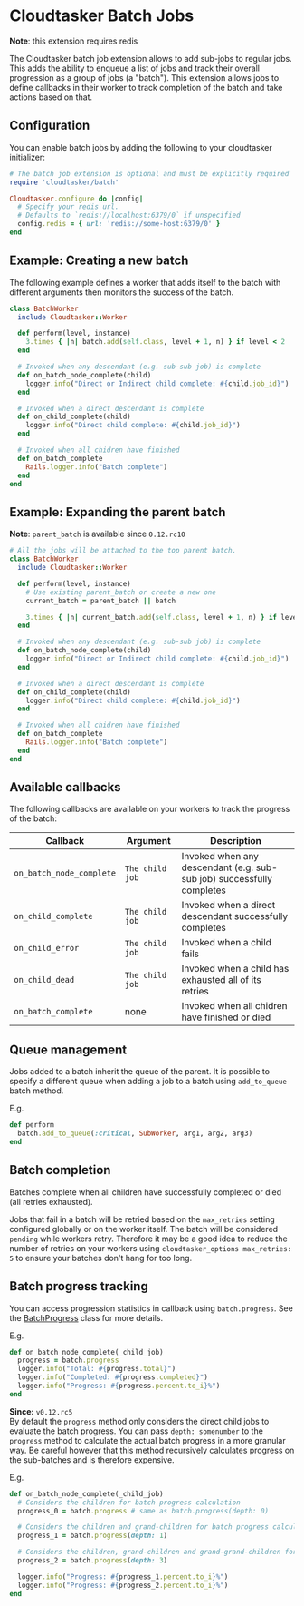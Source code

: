 # Cloudtasker Batch Jobs

**Note**: this extension requires redis

The Cloudtasker batch job extension allows to add sub-jobs to regular jobs. This adds the ability to enqueue a list of jobs and track their overall progression as a group of jobs (a "batch"). This extension allows jobs to define callbacks in their worker to track completion of the batch and take actions based on that.

## Configuration

You can enable batch jobs by adding the following to your cloudtasker initializer:
```ruby
# The batch job extension is optional and must be explicitly required
require 'cloudtasker/batch'

Cloudtasker.configure do |config|
  # Specify your redis url.
  # Defaults to `redis://localhost:6379/0` if unspecified
  config.redis = { url: 'redis://some-host:6379/0' }
end
```

## Example: Creating a new batch

The following example defines a worker that adds itself to the batch with different arguments then monitors the success of the batch.

```ruby
class BatchWorker
  include Cloudtasker::Worker

  def perform(level, instance)
    3.times { |n| batch.add(self.class, level + 1, n) } if level < 2
  end

  # Invoked when any descendant (e.g. sub-sub job) is complete
  def on_batch_node_complete(child)
    logger.info("Direct or Indirect child complete: #{child.job_id}")
  end

  # Invoked when a direct descendant is complete
  def on_child_complete(child)
    logger.info("Direct child complete: #{child.job_id}")
  end

  # Invoked when all chidren have finished
  def on_batch_complete
    Rails.logger.info("Batch complete")
  end
end
```

## Example: Expanding the parent batch
**Note**: `parent_batch` is available since `0.12.rc10`

```ruby
# All the jobs will be attached to the top parent batch.
class BatchWorker
  include Cloudtasker::Worker

  def perform(level, instance)
    # Use existing parent_batch or create a new one
    current_batch = parent_batch || batch

    3.times { |n| current_batch.add(self.class, level + 1, n) } if level < 2
  end

  # Invoked when any descendant (e.g. sub-sub job) is complete
  def on_batch_node_complete(child)
    logger.info("Direct or Indirect child complete: #{child.job_id}")
  end

  # Invoked when a direct descendant is complete
  def on_child_complete(child)
    logger.info("Direct child complete: #{child.job_id}")
  end

  # Invoked when all chidren have finished
  def on_batch_complete
    Rails.logger.info("Batch complete")
  end
end
```

## Available callbacks

The following callbacks are available on your workers to track the progress of the batch:

| Callback | Argument | Description |
|------|-------------|-----------|
| `on_batch_node_complete` | `The child job` | Invoked when any descendant (e.g. sub-sub job) successfully completes   |
| `on_child_complete` | `The child job` | Invoked when a direct descendant successfully completes   |
| `on_child_error` | `The child job` | Invoked when a child fails |
| `on_child_dead` | `The child job` | Invoked when a child has exhausted all of its retries |s
| `on_batch_complete` | none | Invoked when all chidren have finished or died  |

## Queue management

Jobs added to a batch inherit the queue of the parent. It is possible to specify a different queue when adding a job to a batch using `add_to_queue` batch method.

E.g.

```ruby
def perform
  batch.add_to_queue(:critical, SubWorker, arg1, arg2, arg3)
end
```

## Batch completion

Batches complete when all children have successfully completed or died (all retries exhausted).

Jobs that fail in a batch will be retried based on the `max_retries` setting configured globally or on the worker itself. The batch will be considered `pending` while workers retry. Therefore it may be a good idea to reduce the number of retries on your workers using `cloudtasker_options max_retries: 5` to ensure your batches don't hang for too long.

## Batch progress tracking

You can access progression statistics in callback using `batch.progress`. See the [BatchProgress](../lib/cloudtasker/batch/batch_progress.rb) class for more details.

E.g.
```ruby
def on_batch_node_complete(_child_job)
  progress = batch.progress
  logger.info("Total: #{progress.total}")
  logger.info("Completed: #{progress.completed}")
  logger.info("Progress: #{progress.percent.to_i}%")
end
```

**Since:** `v0.12.rc5`  
By default the `progress` method only considers the direct child jobs to evaluate the batch progress. You can pass `depth: somenumber` to the `progress` method to calculate the actual batch progress in a more granular way. Be careful however that this method recursively calculates progress on the sub-batches and is therefore expensive.

E.g.
```ruby
def on_batch_node_complete(_child_job)
  # Considers the children for batch progress calculation
  progress_0 = batch.progress # same as batch.progress(depth: 0)

  # Considers the children and grand-children for batch progress calculation
  progress_1 = batch.progress(depth: 1)

  # Considers the children, grand-children and grand-grand-children for batch progress calculation
  progress_2 = batch.progress(depth: 3)

  logger.info("Progress: #{progress_1.percent.to_i}%")
  logger.info("Progress: #{progress_2.percent.to_i}%")
end
```
